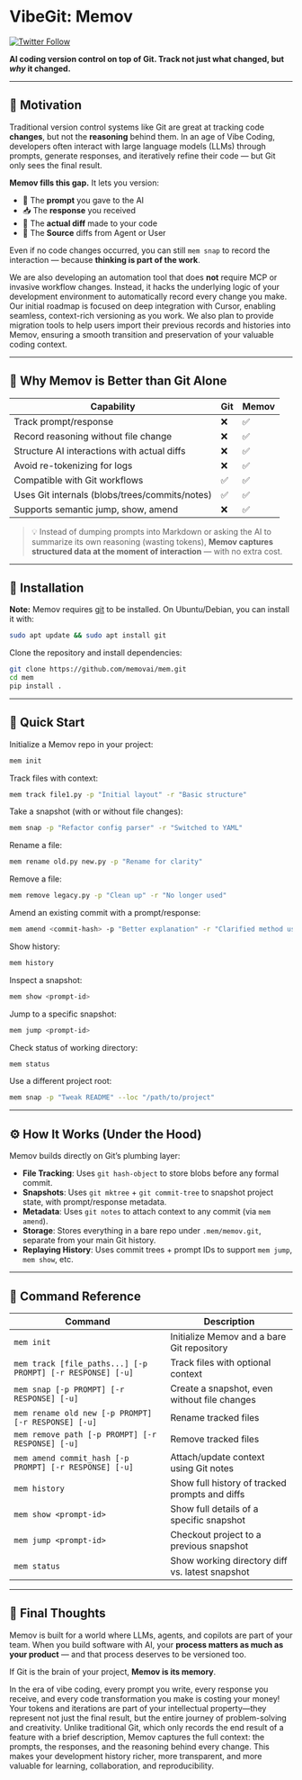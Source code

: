# VibeGit: Memov


[![Twitter Follow](https://img.shields.io/twitter/follow/ssslvky?style=social)](https://x.com/ssslvky)

**AI coding version control on top of Git. Track not just what changed, but _why_ it changed.**

---

## 🧠 Motivation

Traditional version control systems like Git are great at tracking code **changes**, but not the **reasoning** behind them. In an age of Vibe Coding, developers often interact with large language models (LLMs) through prompts, generate responses, and iteratively refine their code — but Git only sees the final result.

**Memov fills this gap.** It lets you version:

- 🤖 The **prompt** you gave to the AI  
- 📥 The **response** you received  
- 🧾 The **actual diff** made to your code
- 🧩 The **Source** diffs from Agent or User  

Even if no code changes occurred, you can still `mem snap` to record the interaction — because **thinking is part of the work**.

We are also developing an automation tool that does **not** require MCP or invasive workflow changes. Instead, it hacks the underlying logic of your development environment to automatically record every change you make. Our initial roadmap is focused on deep integration with Cursor, enabling seamless, context-rich versioning as you work. We also plan to provide migration tools to help users import their previous records and histories into Memov, ensuring a smooth transition and preservation of your valuable coding context.

---

## 🚀 Why Memov is Better than Git Alone

| Capability | Git | Memov |
|------------|-----|-------|
| Track prompt/response | ❌ | ✅ |
| Record reasoning without file change | ❌ | ✅ |
| Structure AI interactions with actual diffs | ❌ | ✅ |
| Avoid re-tokenizing for logs | ❌ | ✅ |
| Compatible with Git workflows | ✅ | ✅ |
| Uses Git internals (blobs/trees/commits/notes) | ✅ | ✅ |
| Supports semantic jump, show, amend | ❌ | ✅ |

> 💡 Instead of dumping prompts into Markdown or asking the AI to summarize its own reasoning (wasting tokens), **Memov captures structured data at the moment of interaction** — with no extra cost.

---

## 🧪 Installation

**Note:** Memov requires [git](https://git-scm.com/) to be installed. On Ubuntu/Debian, you can install it with:

```bash
sudo apt update && sudo apt install git
```

Clone the repository and install dependencies:

```bash
git clone https://github.com/memovai/mem.git
cd mem
pip install .
```

---

## 🚦 Quick Start

Initialize a Memov repo in your project:

```bash
mem init
```

Track files with context:

```bash
mem track file1.py -p "Initial layout" -r "Basic structure"
```

Take a snapshot (with or without file changes):

```bash
mem snap -p "Refactor config parser" -r "Switched to YAML"
```

Rename a file:

```bash
mem rename old.py new.py -p "Rename for clarity"
```

Remove a file:

```bash
mem remove legacy.py -p "Clean up" -r "No longer used"
```

Amend an existing commit with a prompt/response:

```bash
mem amend <commit-hash> -p "Better explanation" -r "Clarified method use"
```

Show history:

```bash
mem history
```

Inspect a snapshot:

```bash
mem show <prompt-id>
```

Jump to a specific snapshot:

```bash
mem jump <prompt-id>
```

Check status of working directory:

```bash
mem status
```

Use a different project root:

```bash
mem snap -p "Tweak README" --loc "/path/to/project"
```

---

## ⚙️ How It Works (Under the Hood)

Memov builds directly on Git’s plumbing layer:

- **File Tracking**: Uses `git hash-object` to store blobs before any formal commit.
- **Snapshots**: Uses `git mktree` + `git commit-tree` to snapshot project state, with prompt/response metadata.
- **Metadata**: Uses `git notes` to attach context to any commit (via `mem amend`).
- **Storage**: Stores everything in a bare repo under `.mem/memov.git`, separate from your main Git history.
- **Replaying History**: Uses commit trees + prompt IDs to support `mem jump`, `mem show`, etc.

---

## 📘 Command Reference

| Command | Description |
|---------|-------------|
| `mem init` | Initialize Memov and a bare Git repository |
| `mem track [file_paths...] [-p PROMPT] [-r RESPONSE] [-u]` | Track files with optional context |
| `mem snap [-p PROMPT] [-r RESPONSE] [-u]` | Create a snapshot, even without file changes |
| `mem rename old new [-p PROMPT] [-r RESPONSE] [-u]` | Rename tracked files |
| `mem remove path [-p PROMPT] [-r RESPONSE] [-u]` | Remove tracked files |
| `mem amend commit_hash [-p PROMPT] [-r RESPONSE] [-u]` | Attach/update context using Git notes |
| `mem history` | Show full history of tracked prompts and diffs |
| `mem show <prompt-id>` | Show full details of a specific snapshot |
| `mem jump <prompt-id>` | Checkout project to a previous snapshot |
| `mem status` | Show working directory diff vs. latest snapshot |

---

## 🧩 Final Thoughts

Memov is built for a world where LLMs, agents, and copilots are part of your team. When you build software with AI, your **process matters as much as your product** — and that process deserves to be versioned too.

If Git is the brain of your project, **Memov is its memory**.

In the era of vibe coding, every prompt you write, every response you receive, and every code transformation you make is costing your money! Your tokens and iterations are part of your intellectual property—they represent not just the final result, but the entire journey of problem-solving and creativity. Unlike traditional Git, which only records the end result of a feature with a brief description, Memov captures the full context: the prompts, the responses, and the reasoning behind every change. This makes your development history richer, more transparent, and more valuable for learning, collaboration, and reproducibility.
